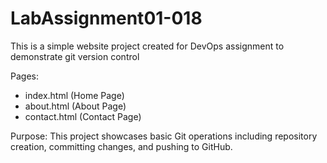 # LabAssignment01-018

This is a simple website project created for DevOps assignment to demonstrate git version control

Pages:
- index.html (Home Page)
- about.html (About Page)
- contact.html (Contact Page)

Purpose:
This project showcases basic Git operations including repository creation, committing changes, and pushing to GitHub.
